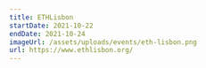 ```yaml
---
title: ETHLisbon
startDate: 2021-10-22
endDate: 2021-10-24
imageUrl: /assets/uploads/events/eth-lisbon.png
url: https://www.ethlisbon.org/
---
```

